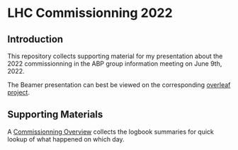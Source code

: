 # LHC Commissionning 2022

## Introduction

This repository collects supporting material for my presentation about the 2022 commissionning in the ABP group information meeting on June 9th, 2022.

The Beamer presentation can best be viewed on the corresponding [overleaf project](https://www.overleaf.com/9476788113pvcnhqchxjdx).

## Supporting Materials

A [Commissionning Overview](./overview.md) collects the logbook summaries for quick lookup of what happened on which day.

